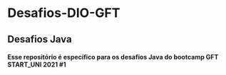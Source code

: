 # Desafios-DIO-GFT
## Desafios Java
#### Esse repositório é específico para os desafios Java do bootcamp GFT START_UNI 2021 #1
